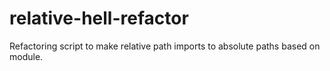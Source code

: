 # relative-hell-refactor
Refactoring script to make relative path imports to absolute paths based on module.
